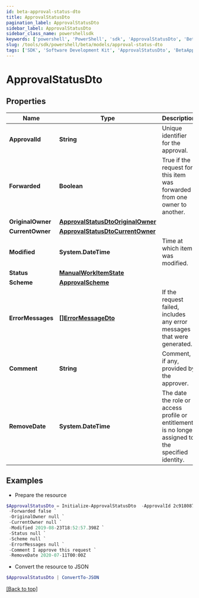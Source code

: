 ```yaml
---
id: beta-approval-status-dto
title: ApprovalStatusDto
pagination_label: ApprovalStatusDto
sidebar_label: ApprovalStatusDto
sidebar_class_name: powershellsdk
keywords: ['powershell', 'PowerShell', 'sdk', 'ApprovalStatusDto', 'BetaApprovalStatusDto'] 
slug: /tools/sdk/powershell/beta/models/approval-status-dto
tags: ['SDK', 'Software Development Kit', 'ApprovalStatusDto', 'BetaApprovalStatusDto']
---
```



# ApprovalStatusDto

## Properties

Name | Type | Description | Notes
------------ | ------------- | ------------- | -------------
**ApprovalId** | **String** | Unique identifier for the approval. | [optional] 
**Forwarded** | **Boolean** | True if the request for this item was forwarded from one owner to another. | [optional] [default to $false]
**OriginalOwner** | [**ApprovalStatusDtoOriginalOwner**](approval-status-dto-original-owner) |  | [optional] 
**CurrentOwner** | [**ApprovalStatusDtoCurrentOwner**](approval-status-dto-current-owner) |  | [optional] 
**Modified** | **System.DateTime** | Time at which item was modified. | [optional] 
**Status** | [**ManualWorkItemState**](manual-work-item-state) |  | [optional] 
**Scheme** | [**ApprovalScheme**](approval-scheme) |  | [optional] 
**ErrorMessages** | [**[]ErrorMessageDto**](error-message-dto) | If the request failed, includes any error messages that were generated. | [optional] 
**Comment** | **String** | Comment, if any, provided by the approver. | [optional] 
**RemoveDate** | **System.DateTime** | The date the role or access profile or entitlement is no longer assigned to the specified identity. | [optional] 

## Examples

- Prepare the resource
```powershell
$ApprovalStatusDto = Initialize-ApprovalStatusDto  -ApprovalId 2c9180877b2b6ea4017b2c545f971429 `
 -Forwarded false `
 -OriginalOwner null `
 -CurrentOwner null `
 -Modified 2019-08-23T18:52:57.398Z `
 -Status null `
 -Scheme null `
 -ErrorMessages null `
 -Comment I approve this request `
 -RemoveDate 2020-07-11T00:00Z
```

- Convert the resource to JSON
```powershell
$ApprovalStatusDto | ConvertTo-JSON
```


[[Back to top]](#) 

